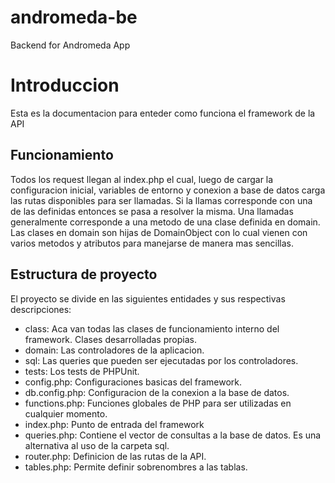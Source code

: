 # andromeda-be
Backend for Andromeda App

# Introduccion
Esta es la documentacion para enteder como funciona el framework de la API

## Funcionamiento
Todos los request llegan al index.php el cual, luego de cargar la configuracion inicial, variables de entorno y conexion a base
de datos carga las rutas disponibles para ser llamadas.
Si la llamas corresponde con una de las definidas entonces se pasa a resolver la misma.
Una llamadas generalmente corresponde a una metodo de una clase definida en domain.
Las clases en domain son hijas de DomainObject con lo cual vienen con varios metodos y atributos para manejarse de manera mas sencillas.

## Estructura de proyecto
El proyecto se divide en las siguientes entidades y sus respectivas descripciones:

* class: Aca van todas las clases de funcionamiento interno del framework. Clases desarrolladas propias.
* domain: Las controladores de la aplicacion.
* sql: Las queries que pueden ser ejecutadas por los controladores.
* tests: Los tests de PHPUnit.
* config.php: Configuraciones basicas del framework.
* db.config.php: Configuracion de la conexion a la base de datos.
* functions.php: Funciones globales de PHP para ser utilizadas en cualquier momento.
* index.php: Punto de entrada del framework
* queries.php: Contiene el vector de consultas a la base de datos. Es una alternativa al uso de la carpeta sql.
* router.php: Definicion de las rutas de la API.
* tables.php: Permite definir sobrenombres a las tablas.
